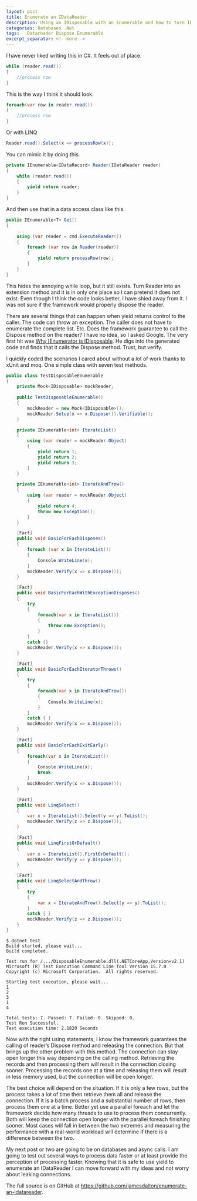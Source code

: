 ```yaml
---
layout: post
title: Enumerate an IDataReader
description: Using an IDisposable with an Enumerable and how to turn IDataReader.read into an Enumerable
categories: Databases .Net
tags: 	Datareader Dispose Enumerable
excerpt_separator: <!--more-->
---
```


I have never liked writing this in C#. It feels out of place.

```csharp
while (reader.read())
{
    //process row
}
```

This is the way I think it should look.

```csharp
foreach(var row in reader.read())
{
    //process row
}
```

<!--more-->

Or with LINQ

```csharp
Reader.read().Select(x => processRow(x));
```

You can mimic it by doing this.

```csharp
private IEnumerable<IDataRecord> Reader(IDataReader reader)
{
    while (reader.read())
    {
        yield return reader;
    }
}
```

And then use that in a data access class like this.

```csharp
public IEnumerable<T> Get()
{
    ...
    using (var reader = cmd.ExecuteReader())
    {
        foreach (var row in Reader(reader))
        {
            yield return processRow(row);
        }
    }
}
```

This hides the annoying while loop, but it still exists. Turn Reader into an extension method and it is in only one place so I can pretend it does not exist. Even though I think the code looks better, I have shied away from it. I was not sure if the framework would properly dispose the reader.

There are several things that can happen when yield returns control to the caller. The code can throw an exception. The caller does not have to enumerate the complete list. Etc. Does the framework guarantee to call the Dispose method on the reader? I have no idea, so I asked Google. The very first hit was [Why IEnumerator<T> is IDisposable](http://der-waldgeist.blogspot.com/2010/11/why-ienumerator-is-idisposable.html). He digs into the generated code and finds that it calls the Dispose method. Trust, but verify.

I quickly coded the scenarios I cared about without a lot of work thanks to xUnit and moq. One simple class with seven test methods.

```csharp
public class TestDisposableEnumerable
{
    private Mock<IDisposable> mockReader;
    
    public TestDisposableEnumerable()
    {
        mockReader = new Mock<IDisposable>();
        mockReader.Setup(x => x.Dispose()).Verifiable();
    }

    private IEnumerable<int> IterateList()
    {
        using (var reader = mockReader.Object)
        {
            yield return 1;
            yield return 2;
            yield return 3;
        }
    }

    private IEnumerable<int> IterateAndTrow()
    {
        using (var reader = mockReader.Object)
        {
            yield return 4;
            throw new Exception();
        }
    }

    [Fact]
    public void BasicForEachDisposes()
    {
        foreach (var x in IterateList())
        {
            Console.WriteLine(x);
        }
        mockReader.Verify(x => x.Dispose());
    }

    [Fact]
    public void BasicForEachWithExceptionDisposes()
    {
        try
        {
            foreach(var x in IterateList())
            {
                throw new Exception();
            }
        }
        catch {}
        mockReader.Verify(x => x.Dispose());
    }

    [Fact]
    public void BasicForEachIteratorThrows()
    {
        try
        {
            foreach(var x in IterateAndTrow())
            {
                Console.WriteLine(x);
            }
        }
        catch { }
        mockReader.Verify(x => x.Dispose());
    }

    [Fact]
    public void BasicForEachExitEarly()
    {
        foreach(var x in IterateList())
        {
            Console.WriteLine(x);
            break;
        }
        mockReader.Verify(x => x.Dispose());
    }

    [Fact]
    public void LinqSelect()
    {
        var x = IterateList().Select(y => y).ToList();
        mockReader.Verify(z => z.Dispose());
    }

    [Fact]
    public void LinqFirstOrDefault()
    {
        var x = IterateList().FirstOrDefault();
        mockReader.Verify(y => y.Dispose());
    }

    [Fact]
    public void LinqSelectAndThrow()
    {
        try
        {
            var x = IterateAndTrow().Select(y => y).ToList();
        }
        catch { }
        mockReader.Verify(z => z.Dispose());
    }
}
```

```text
$ dotnet test
Build started, please wait...
Build completed.

Test run for /.../DisposableEnumerable.dll(.NETCoreApp,Version=v2.1)
Microsoft (R) Test Execution Command Line Tool Version 15.7.0
Copyright (c) Microsoft Corporation.  All rights reserved.

Starting test execution, please wait...
1
2
3
1
4

Total tests: 7. Passed: 7. Failed: 0. Skipped: 0.
Test Run Successful.
Test execution time: 2.1820 Seconds
```

Now with the right using statements, I know the framework guarantees the calling of reader’s Dispose method and releasing the connection. But that brings up the other problem with this method. The connection can stay open longer this way depending on the calling method. Retrieving the records and then processing them will result in the connection closing sooner. Processing the records one at a time and releasing them will result in less memory used, but the connection will be open longer. 

The best choice will depend on the situation. If it is only a few rows, but the process takes a lot of time then retrieve them all and release the connection.  If it is a batch process and a substantial number of rows, then process them one at a time. Better yet use a parallel foreach and let the framework decide how many threads to use to process them concurrently. Both will keep the connection open longer with the parallel foreach finishing sooner. Most cases will fall in between the two extremes and measuring the performance with a real-world workload will determine if there is a difference between the two. 

My next post or two are going to be on databases and async calls. I am going to test out several ways to process data faster or at least provide the perception of processing faster. Knowing that it is safe to use yield to enumerate an IDataReader I can move forward with my ideas and not worry about leaking connections.

The full source is on GitHub at <https://github.com/jamesdalton/enumerate-an-idatareader>.

